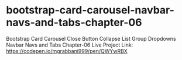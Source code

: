 # bootstrap-card-carousel-navbar-navs-and-tabs-chapter-06
Bootstrap Card Carousel Close Button Collapse List Group Dropdowns Navbar Navs and Tabs  Chapter-06
Live Project Link: https://codepen.io/mgrabbani999/pen/QWYwRBX